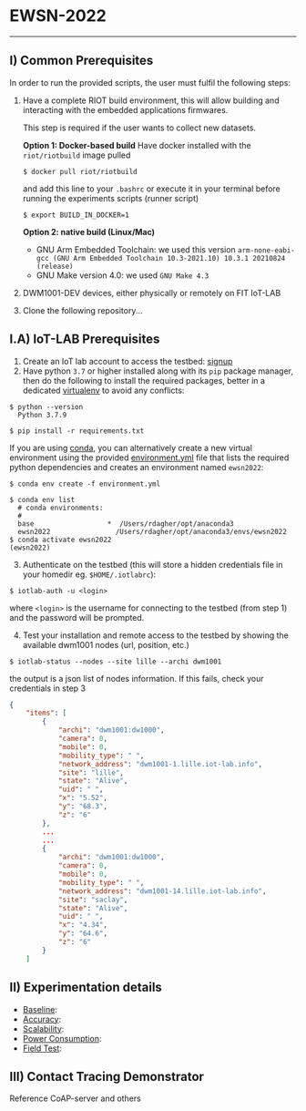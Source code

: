 # EWSN-2022


---

## I) Common Prerequisites
In order to run the provided scripts, the user must fulfil the following steps:

1. Have a complete RIOT build environment, this will allow building and interacting
   with the embedded applications firmwares.

   This step is required if the user wants to collect new datasets.

   **Option 1: Docker-based build**
   Have docker installed with the `riot/riotbuild` image pulled

   ```shell
   $ docker pull riot/riotbuild
   ```
   and add this line to your `.bashrc` or execute it in your terminal before running the experiments scripts (runner script)

   ```shell
   $ export BUILD_IN_DOCKER=1
   ```

   **Option 2: native build (Linux/Mac)**
   - GNU Arm Embedded Toolchain: we used this version `arm-none-eabi-gcc (GNU Arm Embedded Toolchain 10.3-2021.10) 10.3.1 20210824 (release)`
   - GNU Make version 4.0: we used `GNU Make 4.3`

2. DWM1001-DEV devices, either physically or remotely on FIT IoT-LAB

3. Clone the following repository...

## I.A) IoT-LAB Prerequisites

1. Create an IoT lab account to access the testbed: [signup](https://www.iot-lab.info/testbed/signup)
2. Have python `3.7` or higher installed along with its `pip` package manager, then do the following to install the required packages, better in a dedicated [virtualenv](https://docs.python.org/3/tutorial/venv.html) to avoid any conflicts:

  ```shell
  $ python --version
    Python 3.7.9

  $ pip install -r requirements.txt
  ```

  If you are using [conda](https://docs.conda.io/projects/conda/en/latest/index.html), you can alternatively create a new virtual environment using the provided [environment.yml](./environment.yml) file that lists the required python dependencies and creates an environment named `ewsn2022`:

  ```shell
  $ conda env create -f environment.yml

  $ conda env list
    # conda environments:
    #
    base                  *  /Users/rdagher/opt/anaconda3
    ewsn2022                /Users/rdagher/opt/anaconda3/envs/ewsn2022
  $ conda activate ewsn2022
 (ewsn2022)
  ```

3. Authenticate on the testbed (this will store a hidden credentials file in your homedir eg. `$HOME/.iotlabrc`):

  ```shell
  $ iotlab-auth -u <login>
  ```
  where `<login>` is the username for connecting to the testbed (from step 1) and the password will be prompted.

4. Test your installation and remote access to the testbed by showing the available dwm1001 nodes (url, position, etc.)

  ```shell
  $ iotlab-status --nodes --site lille --archi dwm1001
  ```
the output is a json list of nodes information. If this fails, check your credentials in step 3

  ```json
  {
      "items": [
          {
              "archi": "dwm1001:dw1000",
              "camera": 0,
              "mobile": 0,
              "mobility_type": " ",
              "network_address": "dwm1001-1.lille.iot-lab.info",
              "site": "lille",
              "state": "Alive",
              "uid": " ",
              "x": "5.52",
              "y": "68.3",
              "z": "6"
          },
          ...
          ...
          {
              "archi": "dwm1001:dw1000",
              "camera": 0,
              "mobile": 0,
              "mobility_type": " ",
              "network_address": "dwm1001-14.lille.iot-lab.info",
              "site": "saclay",
              "state": "Alive",
              "uid": " ",
              "x": "4.34",
              "y": "64.6",
              "z": "6"
          }
      ]
  ```

## II) Experimentation details

- [Baseline](experiments/baseline):
- [Accuracy](experiments/accuracy):
- [Scalability](experiments/scalability):
- [Power Consumption](experiments/power-consumption):
- [Field Test](experiments/field-test):

## III) Contact Tracing Demonstrator

Reference CoAP-server and others

